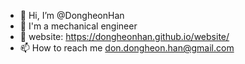 - 👋 Hi, I’m @DongheonHan
- 🚀 I'm a mechanical engineer
- 🏡 website: https://dongheonhan.github.io/website/
- 📫 How to reach me don.dongheon.han@gmail.com

<!---
DongheonHan/DongheonHan is a ✨ special ✨ repository because its `README.md` (this file) appears on your GitHub profile.
You can click the Preview link to take a look at your changes.
--->
